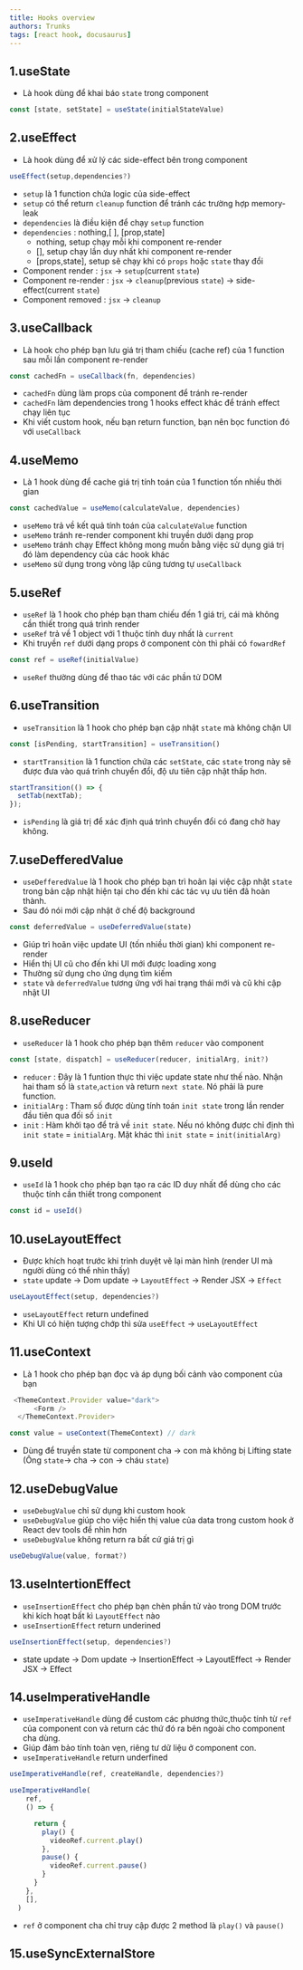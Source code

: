 ```yaml
---
title: Hooks overview
authors: Trunks
tags: [react hook, docusaurus]
---
```

## 1.useState
- Là hook dùng để khai báo `state` trong component
```js
const [state, setState] = useState(initialStateValue)
```
## 2.useEffect
- Là hook dùng để xử lý các side-effect bên trong component
```js
useEffect(setup,dependencies?)
```
- `setup` là 1 function chứa logic của side-effect
- `setup` có thể return `cleanup` function để tránh các trường hợp memory-leak
- `dependencies` là điều kiện để chạy `setup` function
- `dependencies` : nothing,[ ], [prop,state]
  + nothing, setup chạy mỗi khi component re-render
  + [], setup chạy lần duy nhất khi component re-render
  + [props,state], setup sẽ chạy khi có `props` hoặc `state` thay đổi
- Component render : `jsx` -> `setup`(current `state`)
- Component re-render : `jsx` -> `cleanup`(previous ``state``) -> side-effect(current `state`)
- Component removed : `jsx` -> `cleanup`
## 3.useCallback
- Là hook cho phép bạn lưu giá trị tham chiếu (cache ref) của 1 function sau mỗi lần component re-render
```js
const cachedFn = useCallback(fn, dependencies)
```
- `cachedFn` dùng làm props của component để tránh re-render
- `cachedFn` làm dependencies trong 1 hooks effect khác để tránh effect chạy liên tục
- Khi viết custom hook, nếu bạn return function, bạn nên bọc function đó với `useCallback`
## 4.useMemo
- Là 1 hook dùng để cache giá trị tính toán của 1 function tốn nhiều thời gian
```js
const cachedValue = useMemo(calculateValue, dependencies)
```
- `useMemo` trả về kết quả tính toán của `calculateValue` function
- `useMemo` tránh re-render component khi truyền dưới dạng prop
- `useMemo` tránh chạy Effect không mong muốn bằng việc sử dụng giá trị đó làm dependency của các hook khác
- `useMemo` sử dụng trong vòng lặp cũng tương tự `useCallback`
## 5.useRef
- `useRef` là 1 hook cho phép bạn tham chiếu đến 1 giá trị, cái mà không cần thiết trong quá trình render
- `useRef` trả về 1 object với 1 thuộc tính duy nhất là `current`
- Khi truyền `ref` dưới dạng props ở component còn thì phải có `fowardRef`
```js
const ref = useRef(initialValue)
```
- `useRef` thường dùng để thao tác với các phần tử DOM
## 6.useTransition
- `useTransition` là 1 hook cho phép bạn cập nhật `state` mà không chặn UI
```js
const [isPending, startTransition] = useTransition()
```
- `startTransition` là 1 function chứa các `setState`, các `state` trong này sẽ được đưa vào quá trình chuyển đổi, độ ưu tiên cập nhật thấp hơn.
```js
startTransition(() => {
  setTab(nextTab);      
});
```
- `isPending` là giá trị để xác định quá trình chuyển đổi có đang chờ hay không.
## 7.useDefferedValue
- `useDefferedValue` là 1 hook cho phép bạn trì hoãn lại việc cập nhật `state` trong bản cập nhật hiện tại cho đến khi các tác vụ ưu tiên đã hoàn thành.
- Sau đó nói mới cập nhật ở chế độ background
```js
const deferredValue = useDeferredValue(state)
```
- Giúp trì hoãn việc update UI (tốn nhiều thời gian) khi component re-render
- Hiển thị UI cũ cho đến khi UI mới được loading xong
- Thường sử dụng cho ứng dụng tìm kiếm
- `state` và `deferredValue` tương ứng với hai trạng thái mới và cũ khi cập nhật UI
## 8.useReducer
- `useReducer` là 1 hook cho phép bạn thêm `reducer` vào component
```js
const [state, dispatch] = useReducer(reducer, initialArg, init?)
```
- `reducer` : Đây là 1 funtion thực thi việc update state như thế nào. Nhận hai tham số là `state`,`action` và return `next state`. Nó phải là pure function.
- `initialArg` : Tham số được dùng tính toán `init state` trong lần render đầu tiên qua đối số `init` 
- `init` : Hàm khởi tạo để trả về `init state`. Nếu nó không được chỉ định thì `init state` = `initialArg`. Mặt khác thì `init state` = `init(initialArg)`
## 9.useId
- `useId` là 1 hook cho phép bạn tạo ra các ID duy nhất để dùng cho các thuộc tính cần thiết trong component
```js
const id = useId()
```
## 10.useLayoutEffect
- Được khích hoạt trước khi trình duyệt vẽ lại màn hình (render UI mà người dùng có thể nhìn thấy)
- `state` update -> Dom update -> `LayoutEffect` -> Render JSX -> `Effect`
```js
useLayoutEffect(setup, dependencies?)
```
- `useLayoutEffect` return undefined
- Khi UI có hiện tượng chớp thì sửa `useEffect` -> `useLayoutEffect`
## 11.useContext
- Là 1 hook cho phép bạn đọc và áp dụng bối cảnh vào component của bạn
```js
 <ThemeContext.Provider value="dark">
      <Form />
  </ThemeContext.Provider>
```
```js
const value = useContext(ThemeContext) // dark
```
- Dùng để truyền state từ component cha -> con mà không bị Lifting state (Ông `state`-> cha -> con -> cháu `state`)
## 12.useDebugValue
- `useDebugValue` chỉ sử dụng khi custom hook
- `useDebugValue` giúp cho việc hiển thị value của data trong custom hook ở React dev tools để nhìn hơn
- `useDebugValue` không return ra bất cứ giá trị gì
```js
useDebugValue(value, format?)
```
## 13.useIntertionEffect
- `useInsertionEffect` cho phép bạn chèn phần tử vào trong DOM trước khi kích hoạt bất kì `LayoutEffect` nào
- `useInsertionEffect` return underined
```js
useInsertionEffect(setup, dependencies?)
```
- state update -> Dom update -> InsertionEffect -> LayoutEffect -> Render JSX -> Effect
## 14.useImperativeHandle
- `useImperativeHandle` dùng để custom các phương thức,thuộc tính từ `ref` của component con và return các thứ đó ra bên ngoài cho component cha dùng.
- Giúp đảm bảo tính toàn vẹn, riêng tư dữ liệu ở component con.
- `useImperativeHandle` return underfined
```js
useImperativeHandle(ref, createHandle, dependencies?)
```
```js
useImperativeHandle(
    ref,
    () => {

      return {
        play() {
          videoRef.current.play()
        },
        pause() {
          videoRef.current.pause()
        }
      }
    },
    [],
  )
```
- `ref` ở component cha chỉ truy cập được 2 method là `play()` và `pause()`

## 15.useSyncExternalStore